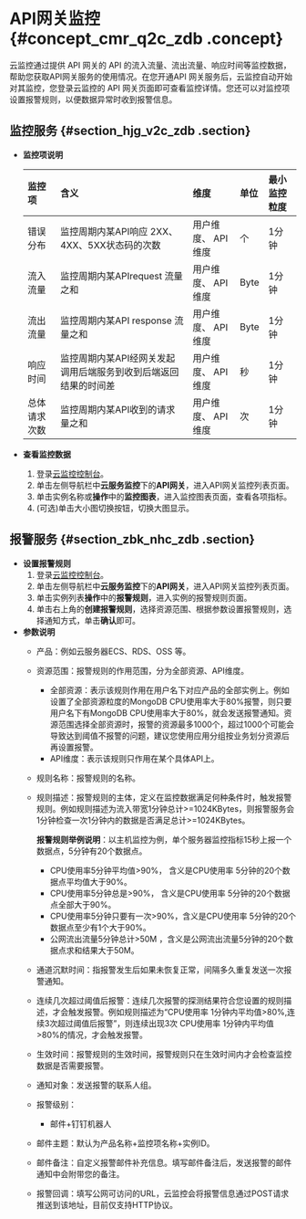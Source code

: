 # API网关监控 {#concept_cmr_q2c_zdb .concept}

云监控通过提供 API 网关的 API 的流入流量、流出流量、响应时间等监控数据，帮助您获取API网关服务的使用情况。在您开通API 网关服务后，云监控自动开始对其监控，您登录云监控的 API 网关页面即可查看监控详情。您还可以对监控项设置报警规则，以便数据异常时收到报警信息。

## 监控服务 {#section_hjg_v2c_zdb .section}

-   **监控项说明**

    |监控项|含义|维度|单位|最小监控粒度|
    |:--|:-|:-|:-|:-----|
    |错误分布|监控周期内某API响应 2XX、4XX、5XX状态码的次数|用户维度、 API维度|个|1分钟|
    |流入流量|监控周期内某APIrequest 流量之和|用户维度、 API维度|Byte|1分钟|
    |流出流量|监控周期内某API response 流量之和|用户维度、 API维度|Byte|1分钟|
    |响应时间|监控周期内某API经网关发起调用后端服务到收到后端返回结果的时间差|用户维度、 API维度|秒|1分钟|
    |总体请求次数|监控周期内某API收到的请求量之和|用户维度、 API维度|次|1分钟|


-   **查看监控数据**
    1.  登录[云监控控制台](https://cms-intl.console.aliyun.com)。
    2.  单击左侧导航栏中**云服务监控**下的**API网关**，进入API网关监控列表页面。
    3.  单击实例名称或**操作**中的**监控图表**，进入监控图表页面，查看各项指标。
    4.  \(可选\)单击大小图切换按钮，切换大图显示。

## 报警服务 {#section_zbk_nhc_zdb .section}

-   **设置报警规则**
    1.  登录[云监控控制台](https://cms-intl.console.aliyun.com)。
    2.  单击左侧导航栏中**云服务监控**下的**API网关**，进入API网关监控列表页面。
    3.  单击实例列表**操作**中的**报警规则**，进入实例的报警规则页面。
    4.  单击右上角的**创建报警规则**，选择资源范围、根据参数设置报警规则，选择通知方式，单击**确认**即可。
-   **参数说明**
    -   产品：例如云服务器ECS、RDS、OSS 等。
    -   资源范围：报警规则的作用范围，分为全部资源、API维度。
        -   全部资源：表示该规则作用在用户名下对应产品的全部实例上。例如设置了全部资源粒度的MongoDB CPU使用率大于80%报警，则只要用户名下有MongoDB CPU使用率大于80%，就会发送报警通知。资源范围选择全部资源时，报警的资源最多1000个，超过1000个可能会导致达到阈值不报警的问题，建议您使用应用分组按业务划分资源后再设置报警。
        -   API维度：表示该规则只作用在某个具体API上。
    -   规则名称：报警规则的名称。
    -   规则描述：报警规则的主体，定义在监控数据满足何种条件时，触发报警规则。例如规则描述为流入带宽1分钟总计\>=1024KBytes，则报警服务会1分钟检查一次1分钟内的数据是否满足总计\>=1024KBytes。

        **报警规则举例说明**：以主机监控为例，单个服务器监控指标15秒上报一个数据点，5分钟有20个数据点。

        -   CPU使用率5分钟平均值\>90%， 含义是CPU使用率 5分钟的20个数据点平均值大于90%。
        -   CPU使用率5分钟总是\>90%， 含义是CPU使用率 5分钟的20个数据点全部大于90%。
        -   CPU使用率5分钟只要有一次\>90%，含义是CPU使用率 5分钟的20个数据点至少有1个大于90%。
        -   公网流出流量5分钟总计\>50M ，含义是公网流出流量5分钟的20个数据点求和结果大于50M。
    -   通道沉默时间：指报警发生后如果未恢复正常，间隔多久重复发送一次报警通知。
    -   连续几次超过阈值后报警：连续几次报警的探测结果符合您设置的规则描述，才会触发报警。例如规则描述为“CPU使用率 1分钟内平均值\>80%,连续3次超过阈值后报警”，则连续出现3次 CPU使用率 1分钟内平均值\>80%的情况，才会触发报警。
    -   生效时间：报警规则的生效时间，报警规则只在生效时间内才会检查监控数据是否需要报警。
    -   通知对象：发送报警的联系人组。
    -   报警级别：
        -   邮件+钉钉机器人
    -   邮件主题：默认为产品名称+监控项名称+实例ID。
    -   邮件备注：自定义报警邮件补充信息。填写邮件备注后，发送报警的邮件通知中会附带您的备注。
    -   报警回调：填写公网可访问的URL，云监控会将报警信息通过POST请求推送到该地址，目前仅支持HTTP协议。

